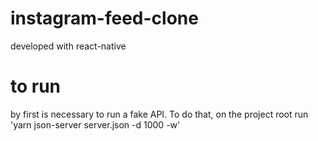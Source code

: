 # instagram-feed-clone
developed with react-native

# to run
by first is necessary to run a fake API. To do that, on the project root run 'yarn json-server server.json -d 1000 -w'
